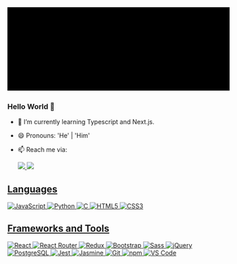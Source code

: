 <img src="https://github.com/sshnuke333/sshnuke333/blob/main/assets/banner.gif" alt="animated banner that says nikhil bhargav - web developer">

### Hello World 👋

- 🌱 I’m currently learning Typescript and Next.js.
- 😄 Pronouns: 'He' | 'Him'
- 📫 Reach me via:

  <a href='https://www.linkedin.com/in/nikhilbhargav' target='_blank'> <img src='https://img.shields.io/badge/LinkedIn-0077B5?style=for-the-badge&logo=linkedin&logoColor=white'> </a>
  <a href='mailto:sshnuke@protonmail.com&subject=Hello%20from%20github'> <img src='https://img.shields.io/badge/ProtonMail-8B89CC?style=for-the-badge&logo=protonmail&logoColor=white'>

## Languages

![JavaScript](https://img.shields.io/badge/-JavaScript-black?style=flat-square&logo=javascript)
![Python](https://img.shields.io/badge/-Python-black?style=flat-square&logo=python)
![C](https://img.shields.io/badge/-C-black?style=flat-square&logo=c)
![HTML5](https://img.shields.io/badge/-HTML5-black?style=flat-square&logo=html5)
![CSS3](https://img.shields.io/badge/-CSS3-black?style=flat-square&logo=css3&logoColor=blue)

## Frameworks and Tools

![React](https://img.shields.io/badge/React-black?style=flat-square&logo=react)
![React Router](https://img.shields.io/badge/React_Router-black?style=flat-square&logo=react-router)
![Redux](https://img.shields.io/badge/Redux-black?style=flat-square&logo=redux&logoColor=593D88)
![Bootstrap](https://img.shields.io/badge/-Bootstrap-black?style=flat-square&logo=bootstrap)
![Sass](https://img.shields.io/badge/-Sass-black?style=flat-square&logo=sass)
![jQuery](https://img.shields.io/badge/-jQuery-black?style=flat-square&logo=jquery&logoColor=0769AD)
![PostgreSQL](https://img.shields.io/badge/-PostgreSQL-black?style=flat-square&logo=postgresql)
![Jest](https://img.shields.io/badge/Jest-black?style=flat-square&logo=Jest)
![Jasmine](https://img.shields.io/badge/Jasmine-black?style=flat-square&logo=Jasmine&logoColor=8A4182)
![Git](https://img.shields.io/badge/-Git-black?style=flat-square&logo=git)
![npm](https://img.shields.io/badge/npm-black?style=flat-square&logo=npm)
![VS Code](https://img.shields.io/badge/Visual_Studio_Code-black?style=flat-square&logo=visual%20studio%20code)
